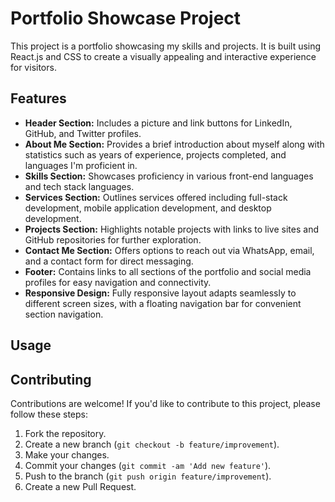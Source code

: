 # Portfolio Showcase Project

This project is a portfolio showcasing my skills and projects. It is built using React.js and CSS to create a visually appealing and interactive experience for visitors.

## Features

- **Header Section:** Includes a picture and link buttons for LinkedIn, GitHub, and Twitter profiles.
- **About Me Section:** Provides a brief introduction about myself along with statistics such as years of experience, projects completed, and languages I'm proficient in.
- **Skills Section:** Showcases proficiency in various front-end languages and tech stack languages.
- **Services Section:** Outlines services offered including full-stack development, mobile application development, and desktop development.
- **Projects Section:** Highlights notable projects with links to live sites and GitHub repositories for further exploration.
- **Contact Me Section:** Offers options to reach out via WhatsApp, email, and a contact form for direct messaging.
- **Footer:** Contains links to all sections of the portfolio and social media profiles for easy navigation and connectivity.
- **Responsive Design:** Fully responsive layout adapts seamlessly to different screen sizes, with a floating navigation bar for convenient section navigation.

## Usage

## Contributing

Contributions are welcome! If you'd like to contribute to this project, please follow these steps:

1. Fork the repository.
2. Create a new branch (`git checkout -b feature/improvement`).
3. Make your changes.
4. Commit your changes (`git commit -am 'Add new feature'`).
5. Push to the branch (`git push origin feature/improvement`).
6. Create a new Pull Request.
